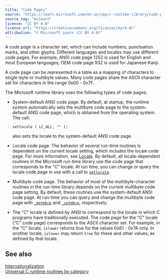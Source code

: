 ```yaml
---
title: "Code Pages"
source: "https://learn.microsoft.com/en-us/cpp/c-runtime-library/code-pages?view=msvc-170"
source_tag: "mslearn"
license: "CC BY 4.0"
license_url: "https://creativecommons.org/licenses/by/4.0/"
attribution: "© Microsoft Learn (CC BY 4.0)"
---
```

A _code page_ is a character set, which can include numbers, punctuation marks, and other glyphs. Different languages and locales may use different code pages. For example, ANSI code page 1252 is used for English and most European languages; OEM code page 932 is used for Japanese Kanji.

A code page can be represented in a table as a mapping of characters to single-byte or multibyte values. Many code pages share the ASCII character set for characters in the range 0x00 - 0x7F.

The Microsoft runtime library uses the following types of code pages:

*   System-default ANSI code page. By default, at startup, the runtime system automatically sets the multibyte code page to the system-default ANSI code page, which is obtained from the operating system. The call:
    
    ```
    setlocale ( LC_ALL, "" );
    ```
    
    also sets the locale to the system-default ANSI code page.
    
*   Locale code page. The behavior of several run-time routines is dependent on the current locale setting, which includes the locale code page. For more information, see [Locale](https://learn.microsoft.com/en-us/cpp/c-runtime-library/locale?view=msvc-170). By default, all locale-dependent routines in the Microsoft run-time library use the code page that corresponds to the "C" locale. At run time, you can change or query the locale code page in use with a call to [`setlocale`](https://learn.microsoft.com/en-us/cpp/c-runtime-library/reference/setlocale-wsetlocale?view=msvc-170).
    
*   Multibyte code page. The behavior of most of the multibyte-character routines in the run-time library depends on the current multibyte code page setting. By default, these routines use the system-default ANSI code page. At run-time you can query and change the multibyte code page with [`_getmbcp`](https://learn.microsoft.com/en-us/cpp/c-runtime-library/reference/getmbcp?view=msvc-170) and [`_setmbcp`](https://learn.microsoft.com/en-us/cpp/c-runtime-library/reference/setmbcp?view=msvc-170), respectively.
    
*   The "C" locale is defined by ANSI to correspond to the locale in which C programs have traditionally executed. The code page for the "C" locale ("C" code page) corresponds to the ASCII character set. For example, in the "C" locale, `islower` returns true for the values 0x61 - 0x7A only. In another locale, `islower` may return `true` for these and other values, as defined by that locale.
    

## See also

[Internationalization](https://learn.microsoft.com/en-us/cpp/c-runtime-library/internationalization?view=msvc-170)  
[Universal C runtime routines by category](https://learn.microsoft.com/en-us/cpp/c-runtime-library/run-time-routines-by-category?view=msvc-170)